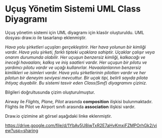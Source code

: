 # Uçuş Yönetim Sistemi UML Class Diyagramı

Uçuş yönetim sistemi için UML diyagramı için klasör oluşturuldu. UML dosyası draw.io ile tasarlanıp eklenmiştir.

*Hava yolu şirketleri uçuşları gerçekleştirir. Her hava yolunun bir kimliği vardır.
Hava yolu şirketi, farklı tipteki uçaklara sahiptir.
Uçaklar çalışır veya onarım durumunda olabilir.
Her uçuşun benzersiz kimliği, kalkacağı ve ineceği havaalanı, kalkış ve iniş saatleri vardır.
Her uçuşun bir pilotu ve yardımcı pilotu vardır ve uçağı kullanırlar.
Havaalanlarının benzersiz kimlikleri ve isimleri vardır.
Hava yolu şirketlerinin pilotları vardır ve her pilotun bir deneyim seviyesi mevcuttur.
Bir uçak tipi, belirli sayıda pilota ihtiyaç duyabilir.
Bu sistemi tasvir eden Class(Sınıf) diyagramını çiziniz.*

Bilgileri doğrultusunda çizim oluşturulmuştur.

Airway ile *Flights, Plane, Pilot* arasında **composition** ilişkisi bulunmaktadır. 
Flights ile Pilot ve Airport sınıfı arasında **association** ilişkisi vardır.

Draw.io çizimine ait görsel aşağıdaki linke eklenmiştir.

https://drive.google.com/file/d/1YbAv5U8iwTxR2E7aHvKmxiFZMPOrhGk2/view?usp=sharing